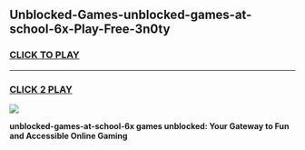 
## Unblocked-Games-unblocked-games-at-school-6x-Play-Free-3n0ty
<h3>
<a href="https://premium76.site?title=unblocked-games-at-school-6x&ref=17A">CLICK TO PLAY</a></h3>
<hr>

<h3>
<a href="https://premium76.site?title=unblocked-games-at-school-6x&ref=17A">CLICK 2 PLAY</a>
  
</h3>

<a href="https://premium76.site?title=unblocked-games-at-school-6x&ref=17A"><img src="https://clearcache.store/games.png"></a>


**unblocked-games-at-school-6x games unblocked: Your Gateway to Fun and Accessible Online Gaming**
